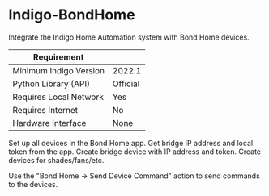 # Indigo-BondHome
Integrate the Indigo Home Automation system with Bond Home devices.

| Requirement            |                     |
|------------------------|---------------------|
| Minimum Indigo Version | 2022.1              |
| Python Library (API)   | Official            |
| Requires Local Network | Yes                 |
| Requires Internet      | No                  |
| Hardware Interface     | None                |

Set up all devices in the Bond Home app.
Get bridge IP address and local token from the app.
Create bridge device with IP address and token.
Create devices for shades/fans/etc.

Use the "Bond Home -> Send Device Command" action to send commands to the devices.
